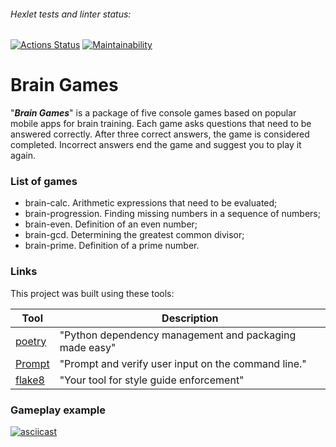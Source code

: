 ###### Hexlet tests and linter status:

[![Actions Status](https://github.com/WhiskeyBisquit/python-project-49/actions/workflows/hexlet-check.yml/badge.svg)](https://github.com/WhiskeyBisquit/python-project-49/actions)
[![Maintainability](https://api.codeclimate.com/v1/badges/e4a11d3d8606b89ef17b/maintainability)](https://codeclimate.com/github/WhiskeyBisquit/python-project-49/maintainability)

# Brain Games

"**_Brain Games_**" is a package of five console games based on popular mobile apps for brain training. Each game asks questions that need to be answered correctly. After three correct answers, the game is considered completed. Incorrect answers end the game and suggest you to play it again.

### List of games

- brain-calc. Arithmetic expressions that need to be evaluated;
- brain-progression. Finding missing numbers in a sequence of numbers;
- brain-even. Definition of an even number;
- brain-gcd. Determining the greatest common divisor;
- brain-prime. Definition of a prime number.

### Links

This project was built using these tools:

| Tool                                     | Description                                            |
| ---------------------------------------- | ------------------------------------------------------ |
| [poetry](https://python-poetry.org/)     | "Python dependency management and packaging made easy" |
| [Prompt](https://prompt.readthedocs.io/) | "Prompt and verify user input on the command line."    |
| [flake8](https://flake8.pycqa.org/)      | "Your tool for style guide enforcement"                |

### Gameplay example

[![asciicast](https://asciinema.org/a/25opsAzSC4KWNpsZt8FB5Mf3L.svg)](https://asciinema.org/a/25opsAzSC4KWNpsZt8FB5Mf3L)
